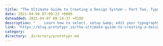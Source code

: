 ```yaml
---
title: "The Ultimate Guide to Creating a Design System — Part Two, Typography"
date: 2021-04-06 07:09:23 +0000
dateadded: 2021-04-07 08:14:37 +0100
description: "    Learn how to select, setup &amp; edit your typography styles within a design system!  Continue reading on Prototypr »  "
link: "https://blog.prototypr.io/the-ultimate-guide-to-creating-a-design-system-part-two-typography-4513dca4476f?source=rss----eb297ea1161a---4"
category:
directory: _directory/prototypr.md
---
```

